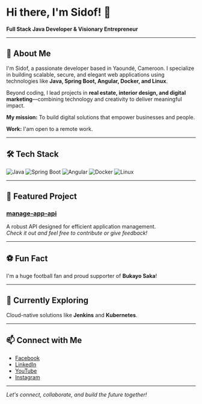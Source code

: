 # Hi there, I'm Sidof! 👋

**Full Stack Java Developer & Visionary Entrepreneur**

---

## 🚀 About Me

I'm Sidof, a passionate developer based in Yaoundé, Cameroon. I specialize in building scalable, secure, and elegant web applications using technologies like **Java, Spring Boot, Angular, Docker, and Linux**.

Beyond coding, I lead projects in **real estate, interior design, and digital marketing**—combining technology and creativity to deliver meaningful impact.

**My mission:** To build digital solutions that empower businesses and people.

**Work:** I'am open to a remote work.


---

## 🛠️ Tech Stack

![Java](https://img.shields.io/badge/Java-%23ED8B00.svg?style=for-the-badge&logo=java&logoColor=white)
![Spring Boot](https://img.shields.io/badge/Spring_Boot-%236DB33F.svg?style=for-the-badge&logo=spring-boot&logoColor=white)
![Angular](https://img.shields.io/badge/Angular-%23DD0031.svg?style=for-the-badge&logo=angular&logoColor=white)
![Docker](https://img.shields.io/badge/Docker-%230db7ed.svg?style=for-the-badge&logo=docker&logoColor=white)
![Linux](https://img.shields.io/badge/Linux-%23FCC624.svg?style=for-the-badge&logo=linux&logoColor=black)

---

## 🌟 Featured Project

### [manage-app-api](https://github.com/sidofdountio/manage-app-api)
A robust API designed for efficient application management.  
*Check it out and feel free to contribute or give feedback!*

---

## ⚽ Fun Fact

I'm a huge football fan and proud supporter of **Bukayo Saka**!

---

## 🌱 Currently Exploring

Cloud-native solutions like **Jenkins** and **Kubernetes**.

---

## 📫 Connect with Me

- [Facebook](https://facebook.com/sidof3)
- [LinkedIn](https://linkedin.com/in/sidof-dountio/)
- [YouTube](https://youtube.com/@sidof8065)
- [Instagram](https://instagram.com/sidof_3)

---

*Let's connect, collaborate, and build the future together!*
